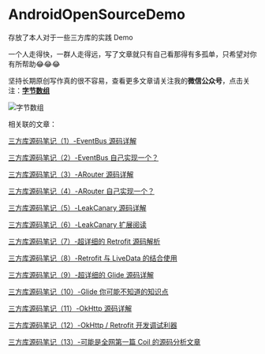 # AndroidOpenSourceDemo

存放了本人对于一些三方库的实践 Demo

一个人走得快，一群人走得远，写了文章就只有自己看那得有多孤单，只希望对你有所帮助😂😂😂

坚持长期原创写作真的很不容易，查看更多文章请关注我的**微信公众号**，点击关注：[**字节数组**](https://testczy.oss-cn-beijing.aliyuncs.com/%E9%80%9A%E7%94%A8/%E5%AD%97%E8%8A%82%E6%95%B0%E7%BB%84.png)

![字节数组](https://testczy.oss-cn-beijing.aliyuncs.com/%E9%80%9A%E7%94%A8/%E5%AD%97%E8%8A%82%E6%95%B0%E7%BB%84.png)


相关联的文章：

[三方库源码笔记（1）-EventBus 源码详解](https://juejin.im/post/6881265680465788936)

[三方库源码笔记（2）-EventBus 自己实现一个？](https://juejin.im/post/6881808026647396366)

[三方库源码笔记（3）-ARouter 源码详解](https://juejin.im/post/6882553066285957134)

[三方库源码笔记（4）-ARouter 自己实现一个？](https://juejin.im/post/6883105868326862856)

[三方库源码笔记（5）-LeakCanary 源码详解](https://juejin.im/post/6884225131015569421)

[三方库源码笔记（6）-LeakCanary 扩展阅读](https://juejin.im/post/6884526739646185479)

[三方库源码笔记（7）-超详细的 Retrofit 源码解析](https://juejin.im/post/6886121327845965838)

[三方库源码笔记（8）-Retrofit 与 LiveData 的结合使用](https://juejin.im/post/6887408273213882375)

[三方库源码笔记（9）-超详细的 Glide 源码详解](https://juejin.im/post/6891307560557608967)

[三方库源码笔记（10）-Glide 你可能不知道的知识点](https://juejin.im/post/6892751013544263687)

[三方库源码笔记（11）-OkHttp 源码详解](https://juejin.im/post/6895369745445748749)

[三方库源码笔记（12）-OkHttp / Retrofit 开发调试利器](https://juejin.im/post/6895740949025177607)

[三方库源码笔记（13）-可能是全网第一篇 Coil 的源码分析文章](https://juejin.cn/post/6897872882051842061)
